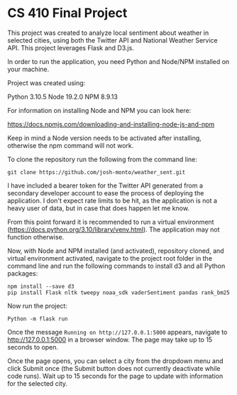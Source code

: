 # CS 410 Final Project

This project was created to analyze local sentiment about weather in selected cities,
using both the Twitter API and National Weather Service API. This project leverages Flask and D3.js.

In order to run the application, you need Python and Node/NPM installed on your machine.

Project was created using:

Python 3.10.5
Node 19.2.0
NPM 8.9.13

For information on installing Node and NPM you can look here:

https://docs.npmjs.com/downloading-and-installing-node-js-and-npm

Keep in mind a Node version needs to be activated after installing, otherwise the npm command will not work.

To clone the repository run the following from the command line:
```
git clone https://github.com/josh-monto/weather_sent.git
```

I have included a bearer token for the Twitter API generated from a secondary developer account to ease the process of deploying the application. I don't expect rate limits to be hit, as the application is not a heavy user of data, but in case that does happen let me know.

From this point forward it is recommended to run a virtual environment (https://docs.python.org/3.10/library/venv.html). The application may not function otherwise.

Now, with Node and NPM installed (and activated), repository cloned, and virtual environment activated, navigate to the project root folder in the command line and run the following commands to install d3 and all Python packages:

```
npm install --save d3
pip install Flask nltk tweepy noaa_sdk vaderSentiment pandas rank_bm25
```

Now run the project:

```
Python -m flask run
```

Once the message `Running on http://127.0.0.1:5000` appears, navigate to http://127.0.0.1:5000 in a browser window. The page may take up to 15 seconds to open.

Once the page opens, you can select a city from the dropdown menu and click Submit once (the Submit button does not currently deactivate while code runs). Wait up to 15 seconds for the page to update with information for the selected city.